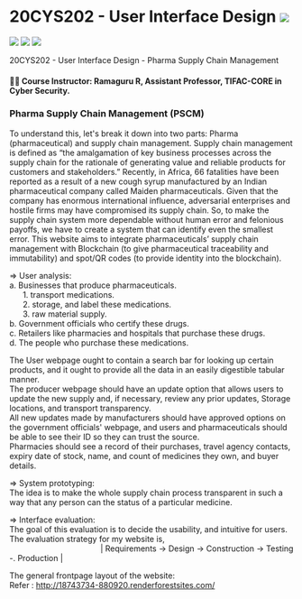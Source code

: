 # 20CYS202 - User Interface Design ![](https://img.shields.io/badge/-Live-brightgreen)
![](https://img.shields.io/badge/Batch-21CYS-lightgreen) ![](https://img.shields.io/badge/UG-blue) ![](https://img.shields.io/badge/Subject-UID-blue)

20CYS202  - User Interface Design - Pharma Supply Chain Management

#### :teacher: Course Instructor:  Ramaguru R, Assistant Professor, TIFAC-CORE in Cyber Security.

### Pharma Supply Chain Management (PSCM)

To understand this, let's break it down into two parts: Pharma (pharmaceutical) and supply chain management.
Supply chain management is defined as “the amalgamation of key business processes across the supply chain for the rationale of generating value and reliable products for customers and stakeholders.”
Recently, in Africa, 66 fatalities have been reported as a result of a new cough syrup manufactured by an Indian pharmaceutical company called Maiden pharmaceuticals. 
Given that the company has enormous international influence, adversarial enterprises and hostile firms may have compromised its supply chain.
So, to make the supply chain system more dependable without human error and felonious payoffs, we have to create a system that can identify even the smallest error.
This website aims to integrate pharmaceuticals’ supply chain management with Blockchain (to give pharmaceutical traceability and immutability)  and spot/QR codes (to provide identity into the blockchain).

=> User analysis:
<br>
a. Businesses that produce pharmaceuticals. <br>
&nbsp; &nbsp; &nbsp; 1. transport medications. <br>
&nbsp; &nbsp; &nbsp; 2. storage, and label these medications. <br>
&nbsp; &nbsp; &nbsp; 3. raw material supply. <br>
b. Government officials who certify these drugs. <br>
c.  Retailers like pharmacies and hospitals that purchase these drugs. <br>
d. The people who purchase these medications. <br>

The User webpage ought to contain a search bar for looking up certain products, and it ought to 
provide all the data in an easily digestible tabular manner. <br>
The producer webpage should have an update option that allows users to update the new supply 
and, if necessary, review any prior updates, Storage locations, and transport transparency. <br>
All new updates made by manufacturers should have approved options on the government officials'
webpage, and users and pharmaceuticals should be able to see their ID so they can trust the source. <br>
Pharmacies should see a record of their purchases, travel agency contacts, expiry date of stock,
name, and count of medicines they own, and buyer details. <br>


=> System prototyping:
<br>
The idea is to make the whole supply chain process transparent in such a way that any person can the status of a particular medicine.

=> Interface evaluation:
<br>
The goal of this evaluation is to decide the usability, and intuitive for users. The evaluation   strategy for my website is, <br>
      &emsp; &emsp; &emsp; &emsp; &emsp; &emsp; &emsp; &emsp; &emsp; | Requirements -> Design -> Construction -> Testing -. Production | <br>

The general frontpage layout of the website: <br>
Refer : http://18743734-880920.renderforestsites.com/
